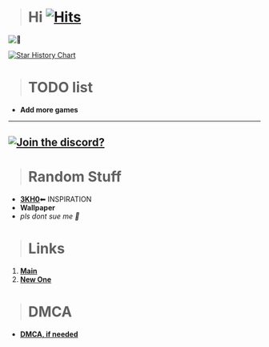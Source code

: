 > # **Hi** [![Hits](https://hits.seeyoufarm.com/api/count/incr/badge.svg?url=https%3A%2F%2Fnintendoboi22.github.io%2Fpancake.pookie.apple%2F&count_bg=%23AF11F6&title_bg=%235C5C5C&icon=github.svg&icon_color=%23AF11F6&title=Views&edge_flat=false)](https://hits.seeyoufarm.com)
![🥵](spicey.png)

[![Star History Chart](https://api.star-history.com/svg?repos=Nintendoboi22/nintendoboi22.github.io,Nintendoboi222/nintendoboi222.github.io,Nintendoboi222/games&type=Date)](https://star-history.com/#Nintendoboi22/nintendoboi22.github.io&Nintendoboi222/nintendoboi222.github.io&Nintendoboi222/games&Date)

> # TODO list
-  **Add more games**

---
[![Join the discord?](https://invidget.switchblade.xyz/XczEHXJKGe)](https://discord.gg/XczEHXJKGe)
---

> # Random Stuff

- [**3KH0**](https://github.com/3kh0/)⬅ INSPIRATION
- **Wallpaper**
- *pls dont sue me 🥺*

> # Links
1. **[Main](https://nintendoboi22.github.io/)**
2. **[New One](https://nintendoboi222.github.io/)**
  
> # DMCA
- **[DMCA, if needed](https://nintendoboi222.github.io/licence-stuff/dmca)**

